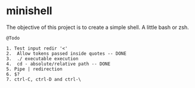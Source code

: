 # minishell
The objective of this project is to create a simple shell. A little bash or zsh.


	@Todo
	
	1. Test input redir '<'
	2.	Allow tokens passed inside quotes -- DONE
	3.	./ executable execution
	4.	cd - absolute/relative path -- DONE
	5. Pipe | redirection
	6. $?
	7. ctrl-C, ctrl-D and ctrl-\
